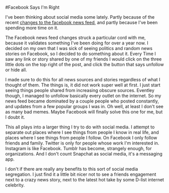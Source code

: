 #Facebook Says I'm Right

I've been thinking about social media some lately. Partly because of the recent [changes to the facebook news feed](https://www.facebook.com/zuck/posts/10104413015393571?pnref=story), and partly because I've been spending more time on it.

The Facebook news feed changes struck a particular cord with me, because it validates something I've been doing for over a year now. I decided on my own that I was sick of seeing politics and random news stories on Facebook, so I decided to do something about it. Every Time I saw any link or story shared by one of my friends I would click on the three little dots on the top right of the post, and click the button that says unfollow or hide all.

I made sure to do this for all news sources and stories regardless of what I thought of them. The things is, it did not work super well at first. I just start seeing things people shared from increasing obscure sources. Eventley though, I managed to unfollow basically every outlet on the internet. So my news feed became dominated by a couple people who posted constantly, and updates from a few popular groups I was in. Oh well, at least I don't see as many bad memes. Maybe Facebook will finally solve this one for me, but I doubt it.

This all plays into a larger thing I try to do with social media. I attempt to separate out places where I see things from people I know in real life, and places where I see things from people I follow. On Facebook I only follow friends and family. Twitter is only for people whose work I'm interested in. Instagram is like Facebook. Tumblr has become, strangely enough, for organizations. And I don't count Snapchat as social media, it's a messaging app.

I don't if there are really any benefits to this sort of social media segregation. I just find it a little bit nicer not to see a friends engagement next to a crazy news story, next to the latest hot take by some D-list internet celebrity. 